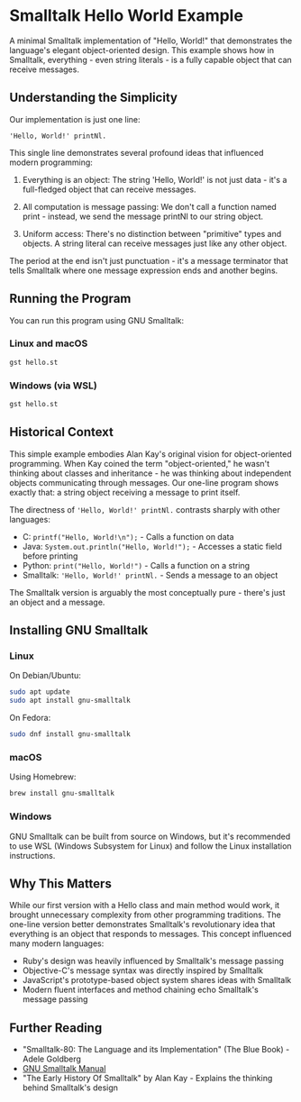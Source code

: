 # Smalltalk Hello World Example

A minimal Smalltalk implementation of "Hello, World!" that demonstrates the language's elegant object-oriented design. This example shows how in Smalltalk, everything - even string literals - is a fully capable object that can receive messages.

## Understanding the Simplicity

Our implementation is just one line:

```smalltalk
'Hello, World!' printNl.
```

This single line demonstrates several profound ideas that influenced modern programming:

1. Everything is an object: The string 'Hello, World!' is not just data - it's a full-fledged object that can receive messages.

2. All computation is message passing: We don't call a function named print - instead, we send the message printNl to our string object.

3. Uniform access: There's no distinction between "primitive" types and objects. A string literal can receive messages just like any other object.

The period at the end isn't just punctuation - it's a message terminator that tells Smalltalk where one message expression ends and another begins.

## Running the Program

You can run this program using GNU Smalltalk:

### Linux and macOS
```bash
gst hello.st
```

### Windows (via WSL)
```bash
gst hello.st
```

## Historical Context

This simple example embodies Alan Kay's original vision for object-oriented programming. When Kay coined the term "object-oriented," he wasn't thinking about classes and inheritance - he was thinking about independent objects communicating through messages. Our one-line program shows exactly that: a string object receiving a message to print itself.

The directness of `'Hello, World!' printNl.` contrasts sharply with other languages:

- C: `printf("Hello, World!\n");` - Calls a function on data
- Java: `System.out.println("Hello, World!");` - Accesses a static field before printing
- Python: `print("Hello, World!")` - Calls a function on a string
- Smalltalk: `'Hello, World!' printNl.` - Sends a message to an object

The Smalltalk version is arguably the most conceptually pure - there's just an object and a message.

## Installing GNU Smalltalk

### Linux
On Debian/Ubuntu:
```bash
sudo apt update
sudo apt install gnu-smalltalk
```

On Fedora:
```bash
sudo dnf install gnu-smalltalk
```

### macOS
Using Homebrew:
```bash
brew install gnu-smalltalk
```

### Windows
GNU Smalltalk can be built from source on Windows, but it's recommended to use WSL (Windows Subsystem for Linux) and follow the Linux installation instructions.

## Why This Matters

While our first version with a Hello class and main method would work, it brought unnecessary complexity from other programming traditions. The one-line version better demonstrates Smalltalk's revolutionary idea that everything is an object that responds to messages. This concept influenced many modern languages:

- Ruby's design was heavily influenced by Smalltalk's message passing
- Objective-C's message syntax was directly inspired by Smalltalk
- JavaScript's prototype-based object system shares ideas with Smalltalk
- Modern fluent interfaces and method chaining echo Smalltalk's message passing

## Further Reading

- "Smalltalk-80: The Language and its Implementation" (The Blue Book) - Adele Goldberg
- [GNU Smalltalk Manual](https://www.gnu.org/software/smalltalk/manual/html_node/index.html)
- "The Early History Of Smalltalk" by Alan Kay - Explains the thinking behind Smalltalk's design
